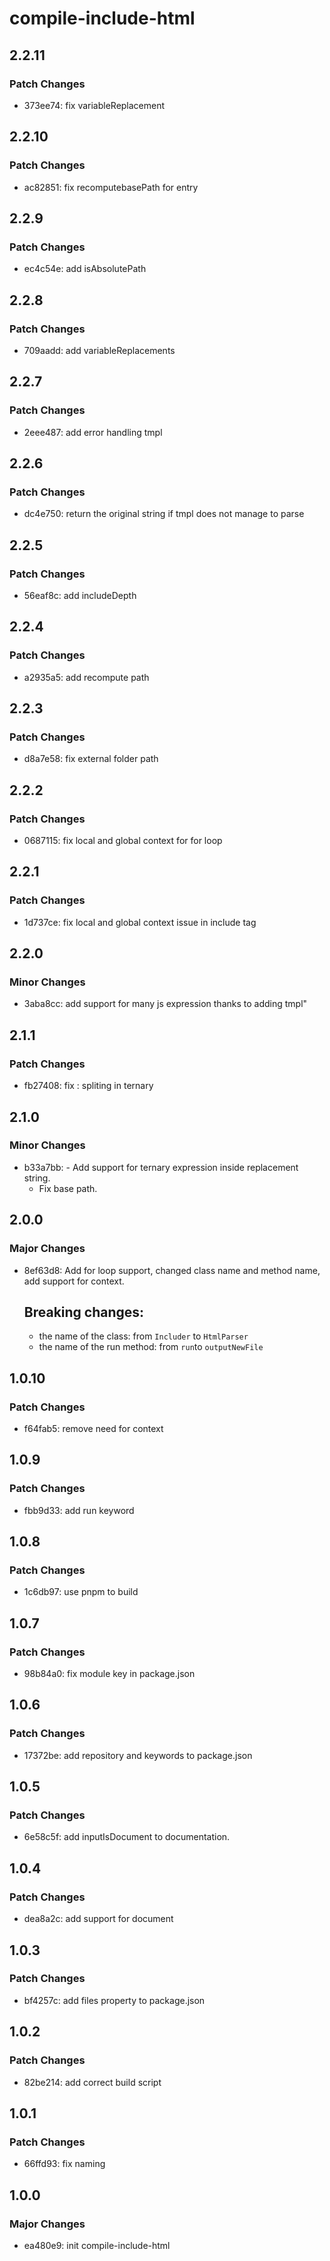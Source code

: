 # compile-include-html

## 2.2.11

### Patch Changes

- 373ee74: fix variableReplacement

## 2.2.10

### Patch Changes

- ac82851: fix recomputebasePath for entry

## 2.2.9

### Patch Changes

- ec4c54e: add isAbsolutePath

## 2.2.8

### Patch Changes

- 709aadd: add variableReplacements

## 2.2.7

### Patch Changes

- 2eee487: add error handling tmpl

## 2.2.6

### Patch Changes

- dc4e750: return the original string if tmpl does not manage to parse

## 2.2.5

### Patch Changes

- 56eaf8c: add includeDepth

## 2.2.4

### Patch Changes

- a2935a5: add recompute path

## 2.2.3

### Patch Changes

- d8a7e58: fix external folder path

## 2.2.2

### Patch Changes

- 0687115: fix local and global context for for loop

## 2.2.1

### Patch Changes

- 1d737ce: fix local and global context issue in include tag

## 2.2.0

### Minor Changes

- 3aba8cc: add support for many js expression thanks to adding tmpl"

## 2.1.1

### Patch Changes

- fb27408: fix : spliting in ternary

## 2.1.0

### Minor Changes

- b33a7bb: - Add support for ternary expression inside replacement string.
  - Fix base path.

## 2.0.0

### Major Changes

- 8ef63d8: Add for loop support, changed class name and method name, add support for context.

  ## Breaking changes:

  - the name of the class: from `Includer` to `HtmlParser`
  - the name of the run method: from `run`to `outputNewFile`

## 1.0.10

### Patch Changes

- f64fab5: remove need for context

## 1.0.9

### Patch Changes

- fbb9d33: add run keyword

## 1.0.8

### Patch Changes

- 1c6db97: use pnpm to build

## 1.0.7

### Patch Changes

- 98b84a0: fix module key in package.json

## 1.0.6

### Patch Changes

- 17372be: add repository and keywords to package.json

## 1.0.5

### Patch Changes

- 6e58c5f: add inputIsDocument to documentation.

## 1.0.4

### Patch Changes

- dea8a2c: add support for document

## 1.0.3

### Patch Changes

- bf4257c: add files property to package.json

## 1.0.2

### Patch Changes

- 82be214: add correct build script

## 1.0.1

### Patch Changes

- 66ffd93: fix naming

## 1.0.0

### Major Changes

- ea480e9: init compile-include-html
